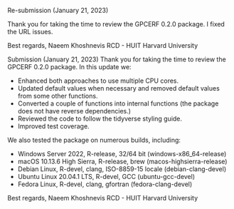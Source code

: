 Re-submission (January 21, 2023)

Thank you for taking the time to review the GPCERF 0.2.0 package. I fixed the 
URL issues.  


Best regards,
Naeem Khoshnevis
RCD - HUIT Harvard University



Submission (January 21, 2023)
Thank you for taking the time to review the GPCERF 0.2.0 package. In this update we:
- Enhanced both approaches to use multiple CPU cores.
- Updated default values when necessary and removed default values from some other functions. 
- Converted a couple of functions into internal functions (the package does not have reverse dependencies.)
- Reviewed the code to follow the tidyverse styling guide.
- Improved test coverage.

We also tested the package on numerous builds, including:

- Windows Server 2022, R-release, 32/64 bit (windows-x86_64-release)
- macOS 10.13.6 High Sierra, R-release, brew (macos-highsierra-release)
- Debian Linux, R-devel, clang, ISO-8859-15 locale (debian-clang-devel)
- Ubuntu Linux 20.04.1 LTS, R-devel, GCC (ubuntu-gcc-devel)
- Fedora Linux, R-devel, clang, gfortran (fedora-clang-devel)


Best regards,
Naeem Khoshnevis
RCD - HUIT Harvard University
